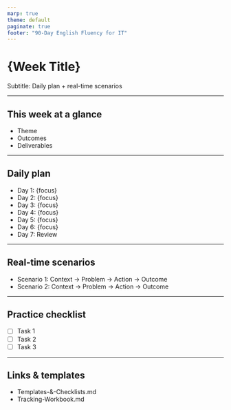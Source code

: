 ```yaml
---
marp: true
theme: default
paginate: true
footer: "90-Day English Fluency for IT"
---
```


# {Week Title}

Subtitle: Daily plan + real-time scenarios

---

## This week at a glance
- Theme
- Outcomes
- Deliverables

---

## Daily plan
- Day 1: {focus}
- Day 2: {focus}
- Day 3: {focus}
- Day 4: {focus}
- Day 5: {focus}
- Day 6: {focus}
- Day 7: Review

---

## Real-time scenarios
- Scenario 1: Context → Problem → Action → Outcome
- Scenario 2: Context → Problem → Action → Outcome

---

## Practice checklist
- [ ] Task 1
- [ ] Task 2
- [ ] Task 3

---

## Links & templates
- Templates-&-Checklists.md
- Tracking-Workbook.md
